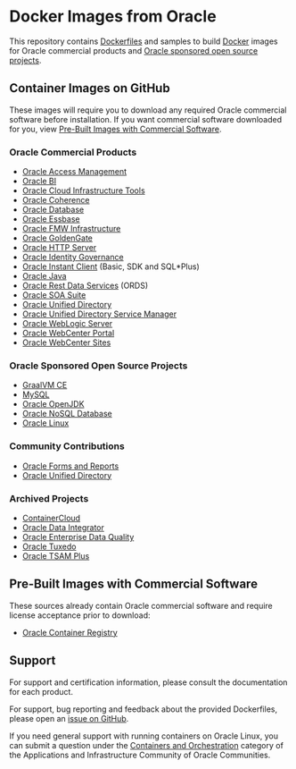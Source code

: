 # Docker Images from Oracle

This repository contains [Dockerfiles](https://docs.docker.com/engine/reference/builder/)
and samples to build [Docker](https://www.docker.com/what-docker) images for
Oracle commercial products and [Oracle sponsored open source projects](https://opensource.oracle.com).

## Container Images on GitHub

These images will require you to download any required Oracle commercial
software before installation. If you want commercial software downloaded for you,
 view [Pre-Built Images with Commercial Software](#pre-built-images-with-commercial-software).

### Oracle Commercial Products

- [Oracle Access Management](/OracleAccessManagement)
- [Oracle BI](/OracleBI)
- [Oracle Cloud Infrastructure Tools](/OracleCloudInfrastructure)
- [Oracle Coherence](/OracleCoherence)
- [Oracle Database](/OracleDatabase)
- [Oracle Essbase](/OracleEssbase)
- [Oracle FMW Infrastructure](/OracleFMWInfrastructure)
- [Oracle GoldenGate](/OracleGoldenGate)
- [Oracle HTTP Server](/OracleHTTPServer)
- [Oracle Identity Governance](/OracleIdentityGovernance)
- [Oracle Instant Client](/OracleInstantClient) (Basic, SDK and SQL*Plus)
- [Oracle Java](/OracleJava)
- [Oracle Rest Data Services](OracleRestDataServices) (ORDS)
- [Oracle SOA Suite](/OracleSOASuite)
- [Oracle Unified Directory](/OracleUnifiedDirectory)
- [Oracle Unified Directory Service Manager](/OracleUnifiedDirectorySM)
- [Oracle WebLogic Server](/OracleWebLogic)
- [Oracle WebCenter Portal](/OracleWebCenterPortal)
- [Oracle WebCenter Sites](/OracleWebCenterSites)

### Oracle Sponsored Open Source Projects

- [GraalVM CE](https://github.com/graalvm/container/tree/master/community)
- [MySQL](https://github.com/mysql/mysql-docker)
- [Oracle OpenJDK](/OracleOpenJDK)
- [Oracle NoSQL Database](/NoSQL)
- [Oracle Linux](https://github.com/oracle/container-images)

### Community Contributions

- [Oracle Forms and Reports](https://github.com/oracle/docker-images/issues/212)
- [Oracle Unified Directory](Contrib/OracleUnifiedDirectory/)

### Archived Projects

- [ContainerCloud](/Archive/ContainerCloud)
- [Oracle Data Integrator](/Archive/OracleDataIntegrator)
- [Oracle Enterprise Data Quality](/Archive/OracleEDQ)
- [Oracle Tuxedo](/Archive/OracleTuxedo)
- [Oracle TSAM Plus](/Archive/OracleTuxedo/tsam)

## Pre-Built Images with Commercial Software

These sources already contain Oracle commercial software and require license
acceptance prior to download:

- [Oracle Container Registry](https://container-registry.oracle.com)

## Support

For support and certification information, please consult the documentation
for each product.

For support, bug reporting and feedback about the provided Dockerfiles, please
open an [issue on GitHub](https://github.com/oracle/docker-images/issues).

If you need general support with running containers on Oracle Linux, you can submit
a question under the [Containers and Orchestration](https://community.oracle.com/tech/apps-infra/categories/containers-and-orchestration)
category of the Applications and Infrastructure Community of Oracle Communities.
